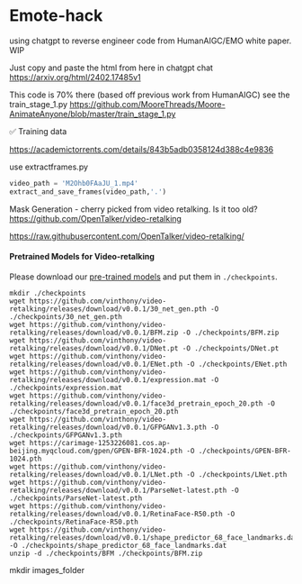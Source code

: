 # Emote-hack
using chatgpt to reverse engineer code from HumanAIGC/EMO white paper. WIP


Just copy and paste the html from here in chatgpt chat
https://arxiv.org/html/2402.17485v1


This code is 70% there (based off previous work from HumanAIGC)
see the train_stage_1.py
https://github.com/MooreThreads/Moore-AnimateAnyone/blob/master/train_stage_1.py

✅  Training data 

https://academictorrents.com/details/843b5adb0358124d388c4e9836


use extractframes.py
```python
video_path = 'M2Ohb0FAaJU_1.mp4'
extract_and_save_frames(video_path,'.')
```

Mask Generation - cherry picked from video retalking. Is it too old?
https://github.com/OpenTalker/video-retalking

https://raw.githubusercontent.com/OpenTalker/video-retalking/

#### Pretrained Models for Video-retalking 
Please download our [pre-trained models](https://drive.google.com/drive/folders/18rhjMpxK8LVVxf7PI6XwOidt8Vouv_H0?usp=share_link) and put them in `./checkpoints`.
```shell
mkdir ./checkpoints  
wget https://github.com/vinthony/video-retalking/releases/download/v0.0.1/30_net_gen.pth -O ./checkpoints/30_net_gen.pth
wget https://github.com/vinthony/video-retalking/releases/download/v0.0.1/BFM.zip -O ./checkpoints/BFM.zip
wget https://github.com/vinthony/video-retalking/releases/download/v0.0.1/DNet.pt -O ./checkpoints/DNet.pt
wget https://github.com/vinthony/video-retalking/releases/download/v0.0.1/ENet.pth -O ./checkpoints/ENet.pth
wget https://github.com/vinthony/video-retalking/releases/download/v0.0.1/expression.mat -O ./checkpoints/expression.mat
wget https://github.com/vinthony/video-retalking/releases/download/v0.0.1/face3d_pretrain_epoch_20.pth -O ./checkpoints/face3d_pretrain_epoch_20.pth
wget https://github.com/vinthony/video-retalking/releases/download/v0.0.1/GFPGANv1.3.pth -O ./checkpoints/GFPGANv1.3.pth
wget https://carimage-1253226081.cos.ap-beijing.myqcloud.com/gpen/GPEN-BFR-1024.pth -O ./checkpoints/GPEN-BFR-1024.pth
wget https://github.com/vinthony/video-retalking/releases/download/v0.0.1/LNet.pth -O ./checkpoints/LNet.pth
wget https://github.com/vinthony/video-retalking/releases/download/v0.0.1/ParseNet-latest.pth -O ./checkpoints/ParseNet-latest.pth
wget https://github.com/vinthony/video-retalking/releases/download/v0.0.1/RetinaFace-R50.pth -O ./checkpoints/RetinaFace-R50.pth
wget https://github.com/vinthony/video-retalking/releases/download/v0.0.1/shape_predictor_68_face_landmarks.dat -O ./checkpoints/shape_predictor_68_face_landmarks.dat
unzip -d ./checkpoints/BFM ./checkpoints/BFM.zip
```



mkdir images_folder